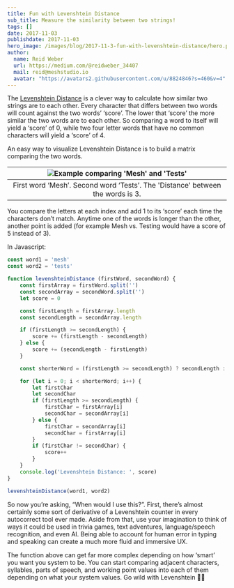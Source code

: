 ```yaml
---
title: Fun with Levenshtein Distance
sub_title: Measure the similarity between two strings!
tags: []
date: 2017-11-03
publishdate: 2017-11-03
hero_image: /images/blog/2017-11-3-fun-with-levenshtein-distance/hero.png
author:
  name: Reid Weber
  url: https://medium.com/@reidweber_34407
  mail: reid@meshstudio.io
  avatar: "https://avatars2.githubusercontent.com/u/8824846?s=460&v=4"
---
```


The [Levenshtein Distance](https://people.cs.pitt.edu/~kirk/cs1501/Pruhs/Spring2006/assignments/editdistance/Levenshtein%20Distance.htm) is a clever way to calculate how similar two strings are to each other. Every character that differs between two words will count against the two words’ ‘score’. The lower that ‘score’ the more similar the two words are to each other. So comparing a word to itself will yield a ‘score’ of 0, while two four letter words that have no common characters will yield a ‘score’ of 4.

An easy way to visualize Levenshtein Distance is to build a matrix comparing the two words.

| ![Example comparing 'Mesh' and 'Tests'](/images/blog/2017-11-3-fun-with-levenshtein-distance/string-example.png) |
|:--:|
|First word ‘Mesh’. Second word ‘Tests’. The 'Distance' between the words is 3.|

You compare the letters at each index and add 1 to its ‘score’ each time the characters don’t match. Anytime one of the words is longer than the other, another point is added (for example Mesh vs. Testing would have a score of 5 instead of 3).

In Javascript:

```javascript
const word1 = 'mesh'
const word2 = 'tests'

function levenshteinDistance (firstWord, secondWord) {
	const firstArray = firstWord.split('')
	const secondArray = secondWord.split('')
	let score = 0

	const firstLength = firstArray.length
	const secondLength = secondArray.length

	if (firstLength >= secondLength) {
		score += (firstLength - secondLength)
	} else {
		score += (secondLength - firstLength)
	}

	const shorterWord = (firstLength >= secondLength) ? secondLength : firstLength

	for (let i = 0; i < shorterWord; i++) {
		let firstChar
		let secondChar
		if (firstLength >= secondLength) {
			firstChar = firstArray[i]
			secondChar = secondArray[i]
		} else {
			firstChar = secondArray[i]
			secondChar = firstArray[i]
		}
		if (firstChar != secondChar) {
			score++
		}
	}
	console.log('Levenshtein Distance: ', score)
}

levenshteinDistance(word1, word2)
```

So now you’re asking, “When would I use this?”. First, there’s almost certainly some sort of derivative of a Levenshtein counter in every autocorrect tool ever made. Aside from that, use your imagination to think of ways it could be used in trivia games, text adventures, language/speech recognition, and even AI. Being able to account for human error in typing and speaking can create a much more fluid and immersive UX.

The function above can get far more complex depending on how ‘smart’ you want you system to be. You can start comparing adjacent characters, syllables, parts of speech, and working point values into each of them depending on what your system values. Go wild with Levenshtein 🚀🙌